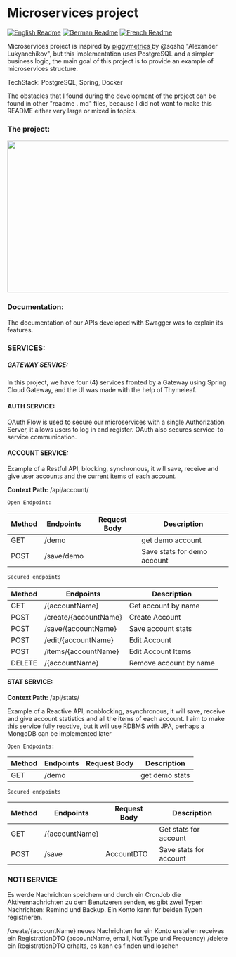 # Microservices project



 



[![English Readme](https://img.shields.io/badge/lang-en-green)](https://github.com/dmsosa/microservices/blob/main/README.md) [![German Readme](https://img.shields.io/badge/lang-de-blue)](https://github.com/dmsosa/microservices/blob/main/readmes/README.de.md) [![French Readme](https://img.shields.io/badge/lang-fr-red)](https://github.com/dmsosa/microservices/blob/main/readmes/README.fr.md)



 



Microservices project is inspired by [ piggymetrics ](https://github.com/sqshq/piggymetrics/tree/master) by @sqshq "Alexander Lukyanchikov", but this implementation uses PostgreSQL and a simpler business logic, the main goal of this project is to provide an example of microservices structure.



TechStack: PostgreSQL, Spring, Docker



The obstacles that I found during the development of the project can be found in other "readme . md" files, because I did not want to make this README either very large or mixed in topics.

### The project:

<img src="https://github.com/dmsosa/microservices/assets/112881114/19d3821a-a846-4d13-8be6-e32e9061f6ad" style="width:720px; height: 345px"/>


### Documentation:


The documentation of our APIs developed with Swagger was to explain its features.

### SERVICES:

##### GATEWAY SERVICE:

In this project, we have four (4) services fronted by a Gateway using Spring Cloud Gateway, and the UI was made with the help of Thymeleaf. 

#### AUTH SERVICE:

OAuth Flow is used to secure our microservices with a single Authorization Server, it allows users to log in and register. OAuth also secures service-to-service communication.

#### ACCOUNT SERVICE:



Example of a Restful API, blocking, synchronous, it will save, receive and give user accounts and the current items of each account.


**Context Path:** /api/account/


    Open Endpoint:
| Method | Endpoints| Request Body | Description |
|--|--|--|--|
| GET | /demo | | get demo account|
| POST | /save/demo | | Save stats for demo account |

    Secured endpoints
| Method | Endpoints | Description |
|--|--|--|
| GET | /{accountName} | Get account by name|
| POST | /create/{accountName} | Create Account |
| POST | /save/{accountName} | Save account stats |
| POST | /edit/{accountName} | Edit Account|
| POST | /items/{accountName} | Edit Account Items|
| DELETE| /{accountName} | Remove account by name|



#### STAT SERVICE:

**Context Path:** /api/stats/

Example of a Reactive API, nonblocking, asynchronous, it will save, receive and give account statistics and all the items of each account. I aim to make this service fully reactive, but it will use RDBMS with JPA, perhaps a MongoDB can be implemented later


    Open Endpoints:
| Method | Endpoints |Request Body | Description |
|--|--|--|--|
| GET | /demo | | get demo stats |


    Secured endpoints
| Method | Endpoints |Request Body| Description |
|--|--|--|--|
| GET| /{accountName}| | Get stats for account |
| POST | /save| AccountDTO| Save stats for account |


### NOTI SERVICE

Es werde Nachrichten speichern und durch ein CronJob die Aktivennachrichten zu dem Benutzeren senden, es gibt zwei Typen Nachrichten: Remind und Backup. Ein Konto kann fur beiden Typen registrieren.

/create/{accountName} neues Nachrichten fur ein Konto erstellen  receives ein RegistrationDTO (accountName, email, NotiType und Frequency)
/delete ein RegistrationDTO erhalts, es kann es finden und loschen
